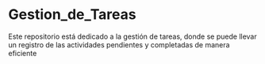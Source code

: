 # Gestion_de_Tareas
Este repositorio está dedicado a la gestión de tareas, donde se puede llevar un registro de las actividades pendientes y completadas de manera eficiente
